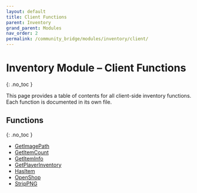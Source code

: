 ```yaml
---
layout: default
title: Client Functions
parent: Inventory
grand_parent: Modules
nav_order: 2
permalink: /community_bridge/modules/inventory/client/
---
```


# Inventory Module – Client Functions
{: .no_toc }

This page provides a table of contents for all client-side inventory functions. Each function is documented in its own file.

## Functions
{: .no_toc }

- [GetImagePath](client/GetImagePath.md)
- [GetItemCount](client/GetItemCount.md)
- [GetItemInfo](client/GetItemInfo.md)
- [GetPlayerInventory](client/GetPlayerInventory.md)
- [HasItem](client/HasItem.md)
- [OpenShop](client/OpenShop.md)
- [StripPNG](client/StripPNG.md)
